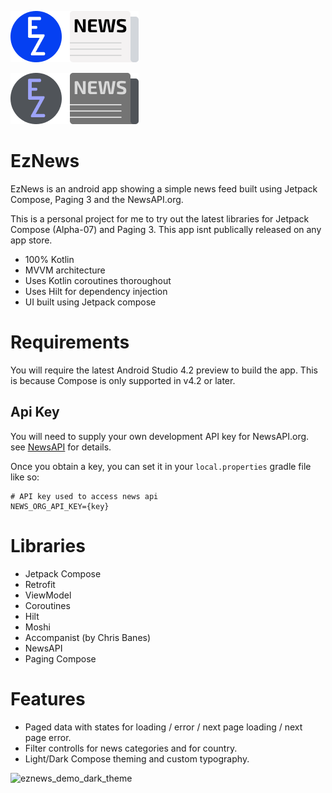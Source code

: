 ![eznews_logo](art/eznews_logo_light.png) 

![eznews_logo](art/eznews_logo_dark.png)

# EzNews

EzNews is an android app showing a simple news feed built using Jetpack Compose, Paging 3 and the NewsAPI.org.

This is a personal project for me to try out the latest libraries for Jetpack Compose (Alpha-07) and Paging 3. This app isnt publically released on any app store.

- 100% Kotlin
- MVVM architecture
- Uses Kotlin coroutines thoroughout
- Uses Hilt for dependency injection
- UI built using Jetpack compose

# Requirements

You will require the latest Android Studio 4.2 preview to build the app. This is because Compose is only supported in v4.2 or later.

## Api Key

You will need to supply your own development API key for NewsAPI.org. see [NewsAPI](https://newsapi.org/) for details.

Once you obtain a key, you can set it in your `local.properties` gradle file like so:

```
# API key used to access news api
NEWS_ORG_API_KEY={key}
```

# Libraries

- Jetpack Compose
- Retrofit
- ViewModel
- Coroutines
- Hilt
- Moshi
- Accompanist (by Chris Banes)
- NewsAPI
- Paging Compose

# Features

- Paged data with states for loading / error / next page loading / next page error.
- Filter controlls for news categories and for country.
- Light/Dark Compose theming and custom typography.


![eznews_demo_dark_theme](art/eznews_demo_dark_theme.gif)


